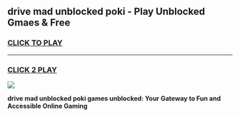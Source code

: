 
## drive mad unblocked poki - Play Unblocked Gmaes & Free
<h3>
<a href="https://news.freeplayer.one?title=drive_mad_unblocked_poki&ref=23F">CLICK TO PLAY</a></h3>
<hr>

<h3>
<a href="https://news.freeplayer.one?title=drive_mad_unblocked_poki&ref=23F">CLICK 2 PLAY</a>
  
</h3>

<a href="https://news.freeplayer.one?title=drive_mad_unblocked_poki&ref=23F/"><img src="https://clearcache.store/games.png"></a>


**drive mad unblocked poki games unblocked: Your Gateway to Fun and Accessible Online Gaming**
